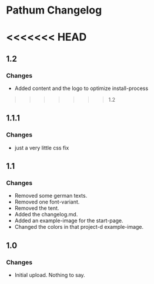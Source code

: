 # Pathum Changelog

<<<<<<< HEAD
=======
## 1.2

### Changes

- Added content and the logo to optimize install-process

>>>>>>> 1.2
## 1.1.1

### Changes

- just a very little css fix

## 1.1

### Changes

- Removed some german texts. 
- Removed one font-variant. 
- Removed the tent.
- Added the changelog.md.
- Added an example-image for the start-page.
- Changed the colors in that project-d example-image.

## 1.0

### Changes

- Initial upload. Nothing to say.

